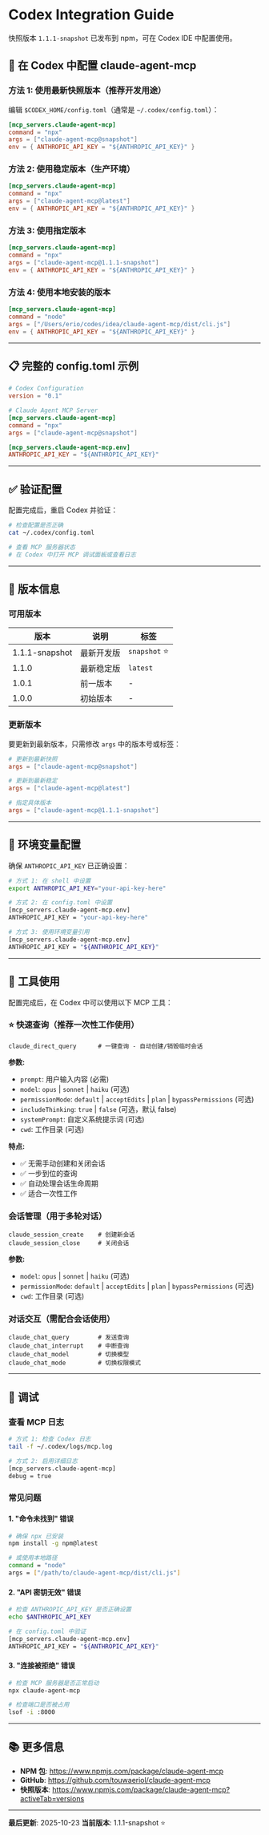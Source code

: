 # Codex Integration Guide

快照版本 `1.1.1-snapshot` 已发布到 npm，可在 Codex IDE 中配置使用。

## 🚀 在 Codex 中配置 claude-agent-mcp

### 方法 1: 使用最新快照版本（推荐开发用途）

编辑 `$CODEX_HOME/config.toml`（通常是 `~/.codex/config.toml`）：

```toml
[mcp_servers.claude-agent-mcp]
command = "npx"
args = ["claude-agent-mcp@snapshot"]
env = { ANTHROPIC_API_KEY = "${ANTHROPIC_API_KEY}" }
```

### 方法 2: 使用稳定版本（生产环境）

```toml
[mcp_servers.claude-agent-mcp]
command = "npx"
args = ["claude-agent-mcp@latest"]
env = { ANTHROPIC_API_KEY = "${ANTHROPIC_API_KEY}" }
```

### 方法 3: 使用指定版本

```toml
[mcp_servers.claude-agent-mcp]
command = "npx"
args = ["claude-agent-mcp@1.1.1-snapshot"]
env = { ANTHROPIC_API_KEY = "${ANTHROPIC_API_KEY}" }
```

### 方法 4: 使用本地安装的版本

```toml
[mcp_servers.claude-agent-mcp]
command = "node"
args = ["/Users/erio/codes/idea/claude-agent-mcp/dist/cli.js"]
env = { ANTHROPIC_API_KEY = "${ANTHROPIC_API_KEY}" }
```

---

## 📋 完整的 config.toml 示例

```toml
# Codex Configuration
version = "0.1"

# Claude Agent MCP Server
[mcp_servers.claude-agent-mcp]
command = "npx"
args = ["claude-agent-mcp@snapshot"]

[mcp_servers.claude-agent-mcp.env]
ANTHROPIC_API_KEY = "${ANTHROPIC_API_KEY}"
```

---

## ✅ 验证配置

配置完成后，重启 Codex 并验证：

```bash
# 检查配置是否正确
cat ~/.codex/config.toml

# 查看 MCP 服务器状态
# 在 Codex 中打开 MCP 调试面板或查看日志
```

---

## 🔄 版本信息

### 可用版本

| 版本 | 说明 | 标签 |
|------|------|------|
| 1.1.1-snapshot | 最新开发版 | `snapshot` ⭐ |
| 1.1.0 | 最新稳定版 | `latest` |
| 1.0.1 | 前一版本 | - |
| 1.0.0 | 初始版本 | - |

### 更新版本

要更新到最新版本，只需修改 `args` 中的版本号或标签：

```toml
# 更新到最新快照
args = ["claude-agent-mcp@snapshot"]

# 更新到最新稳定
args = ["claude-agent-mcp@latest"]

# 指定具体版本
args = ["claude-agent-mcp@1.1.1-snapshot"]
```

---

## 🔧 环境变量配置

确保 `ANTHROPIC_API_KEY` 已正确设置：

```bash
# 方式 1: 在 shell 中设置
export ANTHROPIC_API_KEY="your-api-key-here"

# 方式 2: 在 config.toml 中设置
[mcp_servers.claude-agent-mcp.env]
ANTHROPIC_API_KEY = "your-api-key-here"

# 方式 3: 使用环境变量引用
[mcp_servers.claude-agent-mcp.env]
ANTHROPIC_API_KEY = "${ANTHROPIC_API_KEY}"
```

---

## 📝 工具使用

配置完成后，在 Codex 中可以使用以下 MCP 工具：

### ⭐ 快速查询（推荐一次性工作使用）

```
claude_direct_query      # 一键查询 - 自动创建/销毁临时会话
```

**参数:**
- `prompt`: 用户输入内容 (必需)
- `model`: `opus` | `sonnet` | `haiku` (可选)
- `permissionMode`: `default` | `acceptEdits` | `plan` | `bypassPermissions` (可选)
- `includeThinking`: `true` | `false` (可选，默认 false)
- `systemPrompt`: 自定义系统提示词 (可选)
- `cwd`: 工作目录 (可选)

**特点:**
- ✅ 无需手动创建和关闭会话
- ✅ 一步到位的查询
- ✅ 自动处理会话生命周期
- ✅ 适合一次性工作

### 会话管理（用于多轮对话）

```
claude_session_create    # 创建新会话
claude_session_close     # 关闭会话
```

**参数:**
- `model`: `opus` | `sonnet` | `haiku` (可选)
- `permissionMode`: `default` | `acceptEdits` | `plan` | `bypassPermissions` (可选)
- `cwd`: 工作目录 (可选)

### 对话交互（需配合会话使用）

```
claude_chat_query        # 发送查询
claude_chat_interrupt    # 中断查询
claude_chat_model        # 切换模型
claude_chat_mode         # 切换权限模式
```

---

## 🐛 调试

### 查看 MCP 日志

```bash
# 方式 1: 检查 Codex 日志
tail -f ~/.codex/logs/mcp.log

# 方式 2: 启用详细日志
[mcp_servers.claude-agent-mcp]
debug = true
```

### 常见问题

#### 1. "命令未找到" 错误

```bash
# 确保 npx 已安装
npm install -g npm@latest

# 或使用本地路径
command = "node"
args = ["/path/to/claude-agent-mcp/dist/cli.js"]
```

#### 2. "API 密钥无效" 错误

```bash
# 检查 ANTHROPIC_API_KEY 是否正确设置
echo $ANTHROPIC_API_KEY

# 在 config.toml 中验证
[mcp_servers.claude-agent-mcp.env]
ANTHROPIC_API_KEY = "${ANTHROPIC_API_KEY}"
```

#### 3. "连接被拒绝" 错误

```bash
# 检查 MCP 服务器是否正常启动
npx claude-agent-mcp

# 检查端口是否被占用
lsof -i :8000
```

---

## 📚 更多信息

- **NPM 包**: https://www.npmjs.com/package/claude-agent-mcp
- **GitHub**: https://github.com/touwaeriol/claude-agent-mcp
- **快照版本**: https://www.npmjs.com/package/claude-agent-mcp?activeTab=versions

---

**最后更新**: 2025-10-23
**当前版本**: 1.1.1-snapshot ⭐
